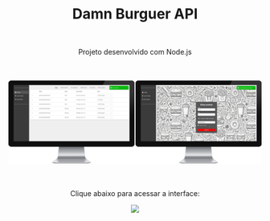 <h1 align="center">
  Damn Burguer API</h1>
<br>
<p align="center">Projeto desenvolvido com Node.js</p>
<br>
<br>

<div align="center">
  <img width="700px" src="https://github.com/feliperyo/damn-burguer-api/blob/main/src/assets/mockup%20api.png?raw=true"/>
</div>
<br>
<div align="center">
  <br>
  <p>Clique abaixo para acessar a interface:</p>
<a href="https://github.com/feliperyo/damn-burguer-interface" target="_blank"><img src="https://img.shields.io/website-up-down-green-red/http/cv.lbesson.qc.to.svg"></a>
</div>
